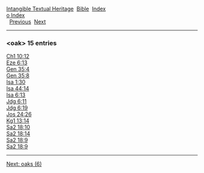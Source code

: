 [Intangible Textual Heritage](../../index)  [Bible](../index) 
[Index](index)   
[o Index](_o_)  
  [Previous](c07923)  [Next](c07925) 

------------------------------------------------------------------------

### &lt;oak&gt; 15 entries

[Ch1 10:12](../kjv/ch1010.htm#012)  
[Eze 6:13](../kjv/eze006.htm#013)  
[Gen 35:4](../kjv/gen035.htm#004)  
[Gen 35:8](../kjv/gen035.htm#008)  
[Isa 1:30](../kjv/isa001.htm#030)  
[Isa 44:14](../kjv/isa044.htm#014)  
[Isa 6:13](../kjv/isa006.htm#013)  
[Jdg 6:11](../kjv/jdg006.htm#011)  
[Jdg 6:19](../kjv/jdg006.htm#019)  
[Jos 24:26](../kjv/jos024.htm#026)  
[Kg1 13:14](../kjv/kg1013.htm#014)  
[Sa2 18:10](../kjv/sa2018.htm#010)  
[Sa2 18:14](../kjv/sa2018.htm#014)  
[Sa2 18:9](../kjv/sa2018.htm#009)  
[Sa2 18:9](../kjv/sa2018.htm#009)  

------------------------------------------------------------------------

[Next: oaks (6)](c07925)
